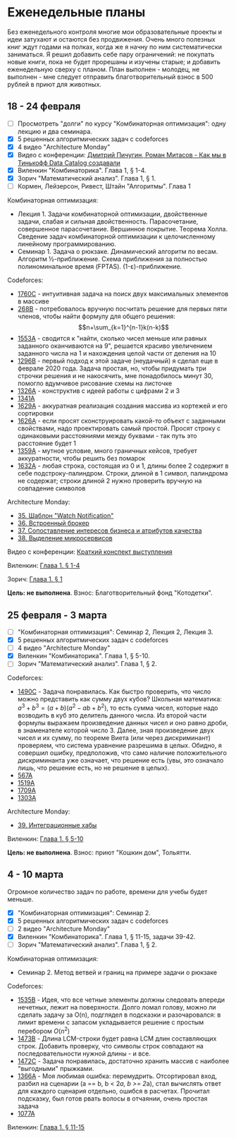 # Еженедельные планы

Без еженедельного контроля многие мои образовательные проекты и идеи затухают и остаются без продвижения. Очень много полезных книг ждут годами на полках, когда же я начну по ним систематически заниматься. Я решил добавить себе пару ограничений: не покупать новые книги, пока не будет прорешаны и изучены старые; и добавить еженедельную сверху с планом. План выполнен - молодец, не выполнен - мне следует отправить благотворительный взнос в 500 рублей в приют для животных.

## 18 - 24 февраля

- [ ] Просмотреть "долги" по курсу "Комбинаторная оптимизация": одну лекцию и два семинара.
- [X] 5 решенных алгоритмических задач с codeforces
- [X] 4 видео "Architecture Monday"
- [X] Видео с конференции: [Дмитрий Пичугин, Роман Митасов - Как мы в Тинькофф Data Catalog создавали](https://www.youtube.com/watch?v=jMATH538qsA&list=PLH-XmS0lSi_zCq4H_OZrXD509X23xwvao&index=92)
- [X] Виленкин "Комбинаторика". Глава 1, § 1-4.
- [X] Зорич "Математический анализ". Глава 1, § 1.
- [ ] Кормен, Лейзерсон, Ривест, Штайн "Алгоритмы". Глава 1

Комбинаторная оптимизация:

- Лекция 1. Задачи комбинаторной оптимизации, двойственные задачи, слабая и сильная двойственность. Парасочетание, совершенное парасочетание. Вершинное покрытие. Теорема Холла. Сведение задач комбинаторной оптимизации к целочисленному линейному программированию.
- Семинар 1. Задача о рюкзаке. Динамический алгоритм по весам. Алгоритм ½-приближение. Схема приближения за полностью полиноминальное время (FPTAS). (1-ε)-приближение.

Codeforces:

- [1760C](algorithms/codeforces/1760c.py) - интуитивная задача на поиск двух максимальных элементов в массиве
- [268B](algorithms/codeforces/268b.py) - потребовалось вручную посчитать решение для первых пяти членов, чтобы найти формулу для общего решения: $$n+\sum_{k=1}^{n-1}k(n-k)$$
- [1553A](algorithms/codeforces/1553a.py) - сводится к "найти, сколько чисел меньше или равных заданного оканчиваются на 9", решается красиво увеличением заданного числа на 1 и нахождения целой части от деления на 10
- [1296B](algorithms/codeforces/1296b.py) - первый подход к этой задаче (неудачный) я сделал еще в феврале 2020 года. Задача простая, но, чтобы придумать три строчки решения и не накосячить, мне понадобилось минут 30, помогло вдумчивое рисование схемы на листочке
- [1326A](algorithms/codeforces/1326a.py) - конструктив с идеей работы с цифрами 2 и 3
- [1341A](algorithms/codeforces/1341a.py)
- [1629A](algorithms/codeforces/1629a.py) - аккуратная реализация создания массива из кортежей и его сортировки
- [1626A](algorithms/codeforces/1626a.py) - если просят сконструировать какой-то объект с заданными свойствами, надо проектировать самый простой. Просят строку с одинаковыми расстояниями между буквами - так путь это расстояние будет 1
- [1359A](algorithms/codeforces/1359a.py) - мутное условие, много граничных кейсов, требует аккуратности, чтобы решить без помарок
- [1632A](algorithms/codeforces/1632a.py) - любая строка, состоящая из 0 и 1, длины более 2 содержит в себе подстроку-палиндром. Строки, длиной в 1 символ, палиндрома не содержат; строки длиной 2 нужно проверить вручную на совпадение символов

Architecture Monday:

- [35. Шаблон "Watch Notification"](Software%20Architecture%20Monday.md#35-watch-notification-pattern)
- [36. Встроенный брокер](Software%20Architecture%20Monday.md#36-embedded-messaging)
- [37. Сопоставление интересов бизнеса и атрибутов качества](Software%20Architecture%20Monday.md#37-translating-quality-attributes-to-business-concerns)
- [38. Выделение микросервисов](Software%20Architecture%20Monday.md#37-translating-quality-attributes-to-business-concerns)

Видео с конференции: [Краткий конспект выступления](conference%20clips.md#%D0%B4%D0%BC%D0%B8%D1%82%D1%80%D0%B8%D0%B9-%D0%BF%D0%B8%D1%87%D1%83%D0%B3%D0%B8%D0%BD-%D1%80%D0%BE%D0%BC%D0%B0%D0%BD-%D0%BC%D0%B8%D1%82%D0%B0%D1%81%D0%BE%D0%B2---%D0%BA%D0%B0%D0%BA-%D0%BC%D1%8B-%D0%B2-%D1%82%D0%B8%D0%BD%D1%8C%D0%BA%D0%BE%D1%84%D1%84-data-catalog-%D1%81%D0%BE%D0%B7%D0%B4%D0%B0%D0%B2%D0%B0%D0%BB%D0%B8-highload)

Виленкин: [Глава 1. § 1-4](/courses/%D0%92%D0%B8%D0%BB%D0%B5%D0%BD%D0%BA%D0%B8%D0%BD%20%D0%9A%D0%BE%D0%BC%D0%B1%D0%B8%D0%BD%D0%B0%D1%82%D0%BE%D1%80%D0%B8%D0%BA%D0%B0/1.md#-1-4)

Зорич: [Глава 1. § 1](/courses/%D0%97%D0%BE%D1%80%D0%B8%D1%87%20%D0%9C%D0%B0%D1%82%D0%B5%D0%BC%D0%B0%D1%82%D0%B8%D1%87%D0%B5%D1%81%D0%BA%D0%B8%D0%B9%20%D0%B0%D0%BD%D0%B0%D0%BB%D0%B8%D0%B7/1.md)

**Цель: не выполнена**. Взнос: Благотворительный фонд "Котодетки".

## 25 февраля - 3 марта

- [ ] "Комбинаторная оптимизация": Семинар 2, Лекция 2, Лекция 3.
- [X] 5 решенных алгоритмических задач с codeforces
- [ ] 4 видео "Architecture Monday"
- [X] Виленкин "Комбинаторика". Глава 1, § 5-10.
- [ ] Зорич "Математический анализ". Глава 1, § 2.

Codeforces:

- [1490C](algorithms/codeforces/1490c.py) - Задача понравилась. Как быстро проверить, что число можно представить как сумму двух кубов? Школьная математика: $a^3 + b^3 = (a+b)(a^2-ab+b^2)$, то есть сумма чисел, которые надо возводить в куб это делитель данного числа. Из второй части формулы выражаем произведение данных чисел и оно равно дроби, в знаменателе которой число 3. Далее, зная произведение двух чисел и их сумму, по теореме Виета (или через дискриминант) проверяем, что система уравнение разрешима в целых. Обидно, я совершил ошибку, предположив, что само наличие положительного дискриминанта уже означает, что решение есть (увы, это означало лишь, что решение есть, но не решение в целых).
- [567A](algorithms/codeforces/567a.py)
- [1519A](algorithms/codeforces/1519a.py)
- [1709A](algorithms/codeforces/1709a.py)
- [1303A](algorithms/codeforces/1303a.py)

Architecture Monday:

- [39. Интеграционные хабы](Software%20Architecture%20Monday.md#39-integration-hubs)

Виленкин: [Глава 1. § 5-10](/courses/%D0%92%D0%B8%D0%BB%D0%B5%D0%BD%D0%BA%D0%B8%D0%BD%20%D0%9A%D0%BE%D0%BC%D0%B1%D0%B8%D0%BD%D0%B0%D1%82%D0%BE%D1%80%D0%B8%D0%BA%D0%B0/1.md#-5-10)

**Цель: не выполнена**. Взнос: приют "Кошкин дом", Тольятти.

## 4 - 10 марта

Огромное количество задач по работе, времени для учебы будет меньше.

- [X] "Комбинаторная оптимизация": Семинар 2.
- [X] 5 решенных алгоритмических задач с codeforces
- [ ] 2 видео "Architecture Monday"
- [X] Виленкин "Комбинаторика". Глава 1, § 11-15, задачи 39-42.
- [ ] Зорич "Математический анализ". Глава 1, § 2.

Комбинаторная оптимизация:

- Семинар 2. Метод ветвей и границ на примере задачи о рюкзаке

Codeforces:

- [1535B](algorithms/codeforces/1535b.py) - Идея, что все четные элементы должны следовать впереди нечетных, лежит на поверхности. Долго ломал голову, можно ли сделать задачу за O(n), подглядел в подсказки и разочаровался: в лимит времени с запасом укладывается решение с простым перебором $O(n^2)$
- [1473B](algorithms/codeforces/1473b.py) - Длина LCM-строки будет равна LCM длин составляющих строк. Добавить проверку, что символы строк совпадают на последовательности нужной длины - и все.
- [1472C](algorithms/codeforces/1472c.py) - Задача понравилась, достаточно хранить массив с наиболее "выгодными" прыжками.
- [1366A](algorithms/codeforces/1366a.py) - Моя любимая ошибка: перемудрить. Отсортировал вход, разбил на сценарии (а == b, b < 2*a, b >= 2*a), стал вычислять ответ для каждого сценария отдельно, ошибся в расчетах. Прочитал подсказку, был готов рвать волосы в отчаянии, очень простая задача
- [1077A](/algorithms/codeforces/1077a.py)

Виленкин: [Глава 1. § 11-15](/courses/%D0%92%D0%B8%D0%BB%D0%B5%D0%BD%D0%BA%D0%B8%D0%BD%20%D0%9A%D0%BE%D0%BC%D0%B1%D0%B8%D0%BD%D0%B0%D1%82%D0%BE%D1%80%D0%B8%D0%BA%D0%B0/1.md#-11-15)
